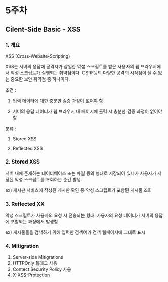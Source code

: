 # 5주차

## Cilent-Side Basic - XSS

### 1. 개요

XSS (Cross-Website-Scripting)

XSS는 서버의 응답에 공격자가 삽입한 악성 스크립트를 받은 사용자의 웹 브라우저에서 악성 스크립트가 실행되는 취약점이다. CSRF등의 다양한 공격의 시작점이 될 수 있는 중요한 보안 취약점 중 하나이다.



조건 :

1) 입력 데이터에 대한 충분한 검증 과정이 없어야 함

2) 서버의 응답 데이터가 웹 브라우저 내 페이지에 출력 시 충분한 검증 과정이 없어야 함



분류 : 

1)  Stored XSS

2) Reflected XSS

### 2. Stored XSS

서버 내에  존재하는 데이터베이스 또는 파일 등의 형태로 저장되어 있다가 사용자가 저장된 악성 스크립트를 조회하는 순간 발생.

ex) 게시판 서비스에 작성된 게시판 확인 중 악성 스크립트가 포함된 게시물 조회



### 3. Reflected XX

악성 스크립트가 사용자의 요청 시 전송되는 형태. 사용자의 요청 데이터가 서버의 응답에 포함되는 과정에서 발생함

ex) 게시물들을 검색하기 위해 입력한 검색어가 검색 웹페이지에 그대로 표시

### 4. Mitigration

1. Server-side Mitigrations
2. HTTPOnly 플래그 사용
3. Contect Security Policy 사용
4. X-XSS-Protection